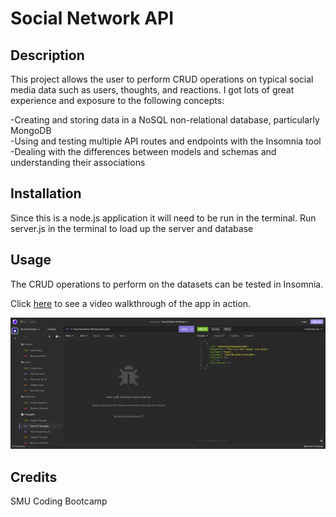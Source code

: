 # Social Network API

## Description

This project allows the user to perform CRUD operations on typical social media data such as users, thoughts, and reactions. I got lots of great experience and exposure to the following concepts:

-Creating and storing data in a NoSQL non-relational database, particularly MongoDB<br>
-Using and testing multiple API routes and endpoints with the Insomnia tool<br>
-Dealing with the differences between models and schemas and understanding their associations<br>

## Installation

Since this is a node.js application it will need to be run in the terminal. Run server.js in the terminal to load up the server and database<br>

## Usage

The CRUD operations to perform on the datasets can be tested in Insomnia.

Click [here](https://drive.google.com/file/d/1gX4dcDrv-LVHpbATCpwR8y5KQlz7cl9v/view) to see a video walkthrough of the app in action.

![Insomnia Screenshot](./assets/insomnia-screenshot.png)

## Credits

SMU Coding Bootcamp<br>